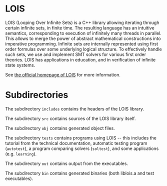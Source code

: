 # LOIS

LOIS (Looping Over Infinite Sets) is a C++ library allowing iterating through certain
infinite sets, in finite time. 
The resulting language has an intuitive semantics, corresponding to execution of
infinitely many threads in parallel. This allows to merge the power of abstract
mathematical constructions into imperative programming. Infinite sets are internally 
represented using first order formulas over some underlying logical structure. 
To effectively handle such sets, we use and implement SMT solvers for various first
order theories. LOIS has applications in education, and in verification of infinite
state systems.

See [the official homepage of LOIS](http://www.mimuw.edu.pl/~erykk/lois/) for more
information.

# Subdirectories

The subdirectory `includes` contains the headers of the LOIS library.

The subdirectory `src` contains sources of the LOIS library itself.

The subdirectory `obj` contains generated object files.

The subdirectory `tests` contains programs using LOIS -- this includes the tutorial
from the technical documentation, automatic testing program (`autotest`),
a program comparing solvers (`soltest`), and some applications (e.g. `learning`).

The subdirectory `out` contains output from the executables.

The subdirectory `bin` contains generated binaries (both liblois.a and test executables).

